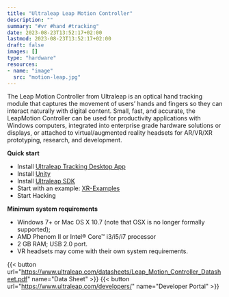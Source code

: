 ```yaml
---
title: "Ultraleap Leap Motion Controller"
description: ""
summary: "#vr #hand #tracking"
date: 2023-08-23T13:52:17+02:00
lastmod: 2023-08-23T13:52:17+02:00
draft: false
images: []
type: "hardware"
resources:
- name: "image"
  src: "motion-leap.jpg"
---
```

The Leap Motion Controller from Ultraleap is an optical hand tracking module that captures the movement of users’ hands and fingers so they can interact naturally with digital content. Small, fast, and accurate, the LeapMotion Controller can be used for productivity applications with Windows computers, integrated into enterprise grade hardware solutions or displays, or attached to virtual/augmented reality headsets for AR/VR/XR prototyping, research, and development.

**Quick start**

- Install [Ultraleap Tracking Desktop App](https://developer.leapmotion.com/tracking-software-download)
- Install [Unity](https://unity.com/download)
- Install [Ultraleap SDK](https://www.ultraleap.com/developers/)
- Start with an example: [XR-Examples](https://docs.ultraleap.com/unity-api/The-Examples/XR/index.html)
- Start Hacking

**Minimum system requirements**

- Windows 7+ or Mac OS X 10.7 (note that OSX is no longer formally supported);
- AMD Phenom II or Intel® Core™ i3/i5/i7 processor
- 2 GB RAM; USB 2.0 port.
- VR headsets may come with their own system requirements.

{{< button url="https://www.ultraleap.com/datasheets/Leap_Motion_Controller_Datasheet.pdf" name="Data Sheet" >}}
{{< button url="https://www.ultraleap.com/developers/" name="Developer Portal" >}}
